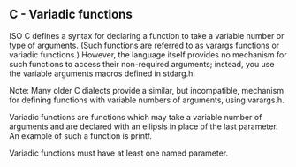 ## C - Variadic functions

ISO C defines a syntax for declaring a function to take a variable number or type of arguments. (Such functions are referred to as varargs functions or variadic functions.) However, the language itself provides no mechanism for such functions to access their non-required arguments; instead, you use the variable arguments macros defined in stdarg.h.

Note: Many older C dialects provide a similar, but incompatible, mechanism for defining functions with variable numbers of arguments, using varargs.h.

Variadic functions are functions which may take a variable number of arguments and are declared with an ellipsis in place of the last parameter. An example of such a function is printf.

Variadic functions must have at least one named parameter.



